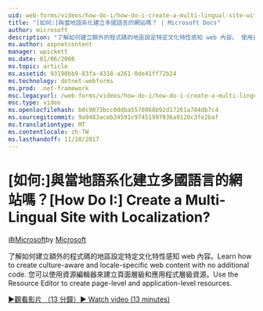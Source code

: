 ```yaml
---
uid: web-forms/videos/how-do-i/how-do-i-create-a-multi-lingual-site-with-localization
title: "[如何:]與當地語系化建立多國語言的網站嗎？ | Microsoft Docs"
author: microsoft
description: "了解如何建立額外的程式碼的地區設定特定文化特性感知 web 內容。 使用資源編輯器來建立頁面層級和應用程式層級..."
ms.author: aspnetcontent
manager: wpickett
ms.date: 01/06/2006
ms.topic: article
ms.assetid: 93190bb9-83fa-4318-a261-0de41ff72b24
ms.technology: dotnet-webforms
ms.prod: .net-framework
msc.legacyurl: /web-forms/videos/how-do-i/how-do-i-create-a-multi-lingual-site-with-localization
msc.type: video
ms.openlocfilehash: b0c9073bcc0ddba5570868b92d17261a784db7c4
ms.sourcegitcommit: 9a9483aceb34591c97451997036a9120c3fe2baf
ms.translationtype: MT
ms.contentlocale: zh-TW
ms.lasthandoff: 11/10/2017
---
```

<a name="how-do-i-create-a-multi-lingual-site-with-localization"></a><span data-ttu-id="1ad1e-105">[如何:]與當地語系化建立多國語言的網站嗎？</span><span class="sxs-lookup"><span data-stu-id="1ad1e-105">[How Do I:] Create a Multi-Lingual Site with Localization?</span></span>
====================
<span data-ttu-id="1ad1e-106">由[Microsoft](https://github.com/microsoft)</span><span class="sxs-lookup"><span data-stu-id="1ad1e-106">by [Microsoft](https://github.com/microsoft)</span></span>

<span data-ttu-id="1ad1e-107">了解如何建立額外的程式碼的地區設定特定文化特性感知 web 內容。</span><span class="sxs-lookup"><span data-stu-id="1ad1e-107">Learn how to create culture-aware and locale-specific web content with no additional code.</span></span> <span data-ttu-id="1ad1e-108">您可以使用資源編輯器來建立頁面層級和應用程式層級資源。</span><span class="sxs-lookup"><span data-stu-id="1ad1e-108">Use the Resource Editor to create page-level and application-level resources.</span></span>

[<span data-ttu-id="1ad1e-109">&#9654;觀看影片 （13 分鐘）</span><span class="sxs-lookup"><span data-stu-id="1ad1e-109">&#9654; Watch video (13 minutes)</span></span>](https://channel9.msdn.com/Blogs/ASP-NET-Site-Videos/how-do-i-create-a-multi-lingual-site-with-localization)
